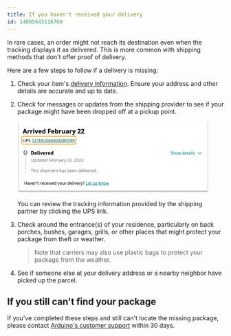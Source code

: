 ```yaml
---
title: If you haven't received your delivery
id: 14085643116700
---
```


In rare cases, an order might not reach its destination even when the tracking displays it as delivered. This is more common with shipping methods that don't offer proof of delivery.

Here are a few steps to follow if a delivery is missing:

1. Check your item's [delivery information](https://support.arduino.cc/hc/en-us/articles/13756849779228-Track-your-order). Ensure your address and other details are accurate and up to date.

1. Check for messages or updates from the shipping provider to see if your package might have been dropped off at a pickup point.

    ![Image of a link that leads to shipping informaiton](img/delivery_link.png)

    You can review the tracking information provided by the shipping partner by clicking the UPS link.

1. Check around the entrance(s) of your residence, particularly on back porches, bushes, garages, grills, or other places that might protect your package from theft or weather.

    > Note that carriers may also use plastic bags to protect your package from the weather.

1. See if someone else at your delivery address or a nearby neighbor have picked up the parcel.

## If you still can't find your package

If you've completed these steps and still can't locate the missing package, please contact [Arduino's customer support](https://www.arduino.cc/en/contact-us/) within 30 days.
